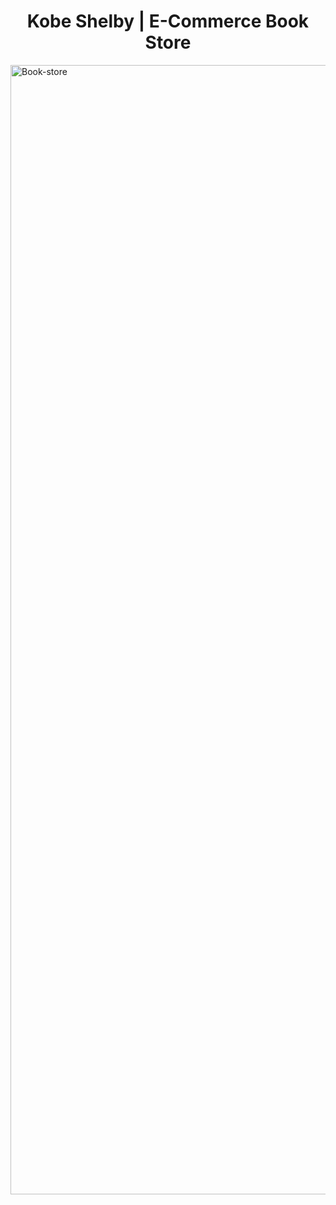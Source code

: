 <h1 align = "center"> Kobe Shelby | E-Commerce Book Store </h1>
<img width="1807" alt="Book-store" src="https://github.com/Kobe040102/E-commerce-project/assets/34294040/eea4200f-69d0-48d4-a16a-35a3d2b62a94">
